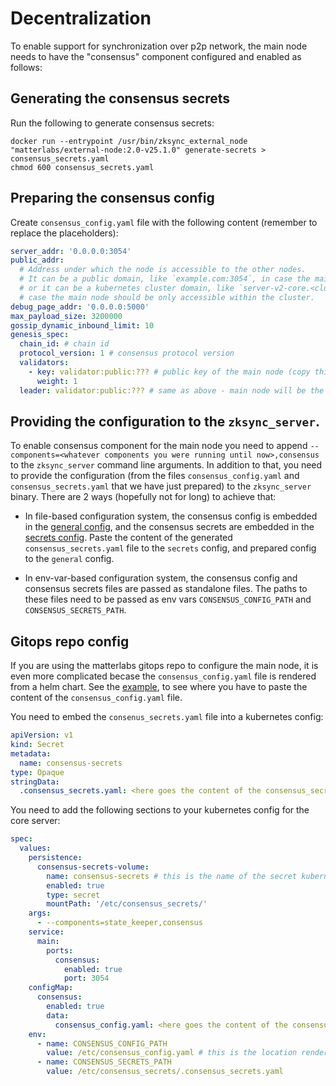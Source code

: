 # Decentralization

To enable support for synchronization over p2p network, the main node needs to have the "consensus" component configured
and enabled as follows:

## Generating the consensus secrets

Run the following to generate consensus secrets:

```
docker run --entrypoint /usr/bin/zksync_external_node "matterlabs/external-node:2.0-v25.1.0" generate-secrets > consensus_secrets.yaml
chmod 600 consensus_secrets.yaml
```

## Preparing the consensus config

Create `consensus_config.yaml` file with the following content (remember to replace the placeholders):

```yaml
server_addr: '0.0.0.0:3054'
public_addr:
  # Address under which the node is accessible to the other nodes.
  # It can be a public domain, like `example.com:3054`, in case the main node is accessible from the internet,
  # or it can be a kubernetes cluster domain, like `server-v2-core.<cluster name>.svc.cluster.local:3054` in
  # case the main node should be only accessible within the cluster.
debug_page_addr: '0.0.0.0:5000'
max_payload_size: 3200000
gossip_dynamic_inbound_limit: 10
genesis_spec:
  chain_id: # chain id
  protocol_version: 1 # consensus protocol version
  validators:
    - key: validator:public:??? # public key of the main node (copy this PUBLIC key from consensus_secrets.yaml)
      weight: 1
  leader: validator:public:??? # same as above - main node will be the only validator and the only leader.
```

## Providing the configuration to the `zksync_server`.

To enable consensus component for the main node you need to append
`--components=<whatever components you were running until now>,consensus` to the `zksync_server` command line arguments.
In addition to that, you need to provide the configuration (from the files `consensus_config.yaml` and
`consensus_secrets.yaml` that we have just prepared) to the `zksync_server` binary. There are 2 ways (hopefully not for
long) to achieve that:

- In file-based configuration system, the consensus config is embedded in the
  [general config](https://github.com/matter-labs/zksync-era/blob/1edcabe0c6a02d5b6700c29c0d9f6220ec6fb03c/core/lib/config/src/configs/general.rs#L58),
  and the consensus secrets are embedded in the
  [secrets config](https://github.com/matter-labs/zksync-era/blob/main/core/bin/zksync_server/src/main.rs). Paste the
  content of the generated `consensus_secrets.yaml` file to the `secrets` config, and prepared config to the `general`
  config.

- In env-var-based configuration system, the consensus config and consensus secrets files are passed as standalone
  files. The paths to these files need to be passed as env vars `CONSENSUS_CONFIG_PATH` and `CONSENSUS_SECRETS_PATH`.

## Gitops repo config

If you are using the matterlabs gitops repo to configure the main node, it is even more complicated becase the
`consensus_config.yaml` file is rendered from a helm chart. See the
[example](https://github.com/matter-labs/gitops-kubernetes/blob/main/apps/environments/mainnet2/server-v2/server-v2-core.yaml),
to see where you have to paste the content of the `consensus_config.yaml` file.

You need to embed the `consenus_secrets.yaml` file into a kubernetes config:

```yaml
apiVersion: v1
kind: Secret
metadata:
  name: consensus-secrets
type: Opaque
stringData:
  .consensus_secrets.yaml: <here goes the content of the consensus_secrets.yaml file>
```

You need to add the following sections to your kubernetes config for the core server:

```yaml
spec:
  values:
    persistence:
      consensus-secrets-volume:
        name: consensus-secrets # this is the name of the secret kubernetes object we defined above
        enabled: true
        type: secret
        mountPath: '/etc/consensus_secrets/'
    args:
      - --components=state_keeper,consensus
    service:
      main:
        ports:
          consensus:
            enabled: true
            port: 3054
    configMap:
      consensus:
        enabled: true
        data:
          consensus_config.yaml: <here goes the content of the consensus_config.yaml file>
    env:
      - name: CONSENSUS_CONFIG_PATH
        value: /etc/consensus_config.yaml # this is the location rendered by the helm chart, you can't change it
      - name: CONSENSUS_SECRETS_PATH
        value: /etc/consensus_secrets/.consensus_secrets.yaml
```
